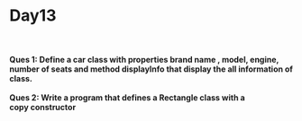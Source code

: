 # Day13
<br>
<br>
<b>Ques 1: Define a car class with properties brand name , model, engine, number of seats and method displayInfo that display the all information of class.</b>
<br>
<br>
<b>Ques 2: Write a program that defines a Rectangle class with a copy constructor</b>
<br>
<br>
